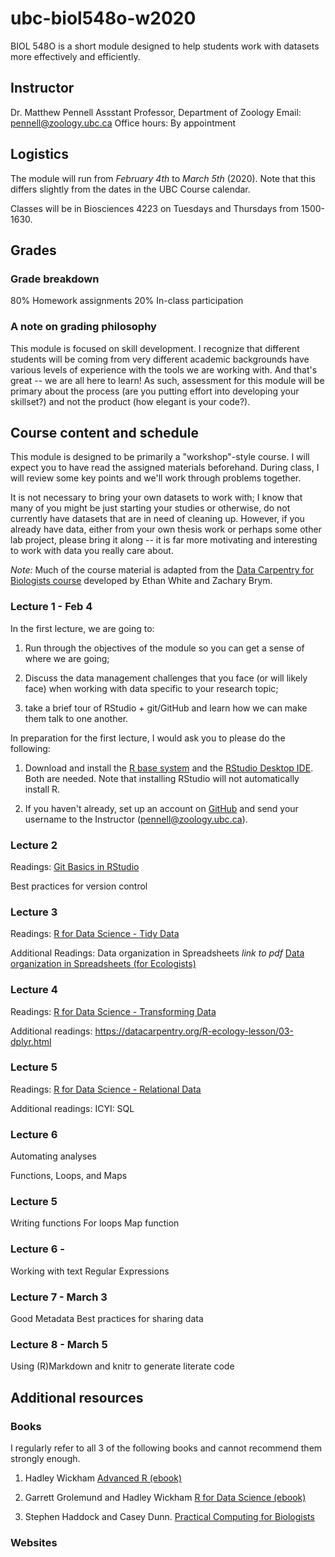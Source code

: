 # ubc-biol548o-w2020

BIOL 548O is a short module designed to help students work with datasets more effectively and efficiently. 


## Instructor

Dr. Matthew Pennell
Assstant Professor, Department of Zoology
Email: pennell@zoology.ubc.ca
Office hours: By appointment


## Logistics

The module will run from *February 4th* to *March 5th* (2020). Note that this differs slightly from the dates in the UBC Course calendar.

Classes will be in Biosciences 4223 on Tuesdays and Thursdays from 1500-1630.


## Grades

### Grade breakdown

80% Homework assignments
20% In-class participation

### A note on grading philosophy
This module is focused on skill development. I recognize that different students will be coming from very different academic backgrounds have various levels of experience with the tools we are working with. And that's great -- we are all here to learn! As such, assessment for this module will be primary about the process (are you putting effort into developing your skillset?) and not the product (how elegant is your code?). 


## Course content and schedule

This module is designed to be primarily a "workshop"-style course. I will expect you to have read the assigned materials beforehand. During class, I will review some key points and we'll work through problems together.

It is not necessary to bring your own datasets to work with; I know that many of you might be just starting your studies or otherwise, do not currently have datasets that are in need of cleaning up. However, if you already have data, either from your own thesis work or perhaps some other lab project, please bring it along -- it is far more motivating and interesting to work with data you really care about. 

*Note:* Much of the course material is adapted from the [Data Carpentry for Biologists course](https://datacarpentry.org/semester-biology/) developed by Ethan White and Zachary Brym.

### Lecture 1 - Feb 4

In the first lecture, we are going to:

1. Run through the objectives of the module so you can get a sense of where we are going;

2. Discuss the data management challenges that you face (or will likely face) when working with data specific to your research topic;

3. take a brief tour of RStudio + git/GitHub and learn how we can make them talk to one another. 


In preparation for the first lecture, I would ask you to please do the following:

1. Download and install the [R base system](https://www.r-project.org/) and the [RStudio Desktop IDE](https://rstudio.com/products/rstudio/). Both are needed. Note that installing RStudio will not automatically install R.

2. If you haven't already, set up an account on [GitHub](https://github.com/) and send your username to the Instructor (pennell@zoology.ubc.ca).

### Lecture 2

Readings: [Git Basics in RStudio](https://nicercode.github.io/git/rstudio.html)

Best practices for version control

### Lecture 3

Readings: 
[R for Data Science - Tidy Data](https://r4ds.had.co.nz/tidy-data.html)

Additional Readings:
Data organization in Spreadsheets *link to pdf*
[Data organization in Spreadsheets (for Ecologists)](https://datacarpentry.org/spreadsheet-ecology-lesson/04-quality-control/)

### Lecture 4

Readings: [R for Data Science - Transforming  Data](https://r4ds.had.co.nz/transform.html)

Additional readings: https://datacarpentry.org/R-ecology-lesson/03-dplyr.html

### Lecture 5 

Readings: [R for Data Science - Relational Data](https://r4ds.had.co.nz/relational-data.html)

Additional readings:
ICYI: SQL

### Lecture 6

Automating analyses

Functions, Loops, and Maps

### Lecture 5

Writing functions
For loops
Map function

### Lecture 6 -       

Working with text
Regular Expressions

### Lecture 7 - March 3

Good Metadata
Best practices for sharing data

### Lecture 8 - March 5

Using (R)Markdown and knitr to generate literate code 



## Additional resources

### Books
I regularly refer to all 3 of the following books and cannot recommend them strongly enough.

1. Hadley Wickham [Advanced R (ebook)](https://adv-r.hadley.nz/)

2. Garrett Grolemund and Hadley Wickham [R for Data Science (ebook)](https://r4ds.had.co.nz/)

3. Stephen Haddock and Casey Dunn. [Practical Computing for Biologists](http://practicalcomputing.org/)

### Websites






